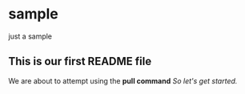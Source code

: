 # sample
just a sample
## This is our first README file
We are about to attempt using the **pull command**
*So let's get started.*
